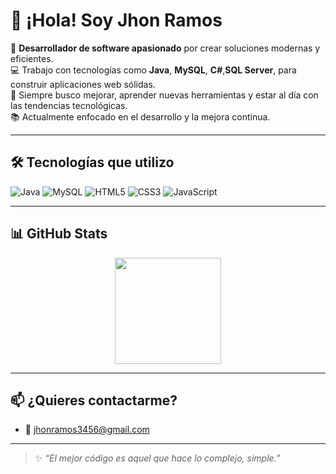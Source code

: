 # 👋 ¡Hola! Soy **Jhon Ramos**

🎯 **Desarrollador de software apasionado** por crear soluciones modernas y eficientes.  
💻 Trabajo con tecnologías como **Java**, **MySQL**, **C#**,**SQL Server**, para construir aplicaciones web sólidas.  
🚀 Siempre busco mejorar, aprender nuevas herramientas y estar al día con las tendencias tecnológicas.  
📚 Actualmente enfocado en el desarrollo y la mejora continua.

---

## 🛠️ Tecnologías que utilizo

![Java](https://img.shields.io/badge/Java-ED8B00?style=for-the-badge&logo=java&logoColor=white)
![MySQL](https://img.shields.io/badge/MySQL-005C84?style=for-the-badge&logo=mysql&logoColor=white)
![HTML5](https://img.shields.io/badge/HTML5-E34F26?style=for-the-badge&logo=html5&logoColor=white)
![CSS3](https://img.shields.io/badge/CSS3-1572B6?style=for-the-badge&logo=css3&logoColor=white)
![JavaScript](https://img.shields.io/badge/JavaScript-F7DF1E?style=for-the-badge&logo=javascript&logoColor=black)

---

## 📊 GitHub Stats

<div align="center">
  <img src="https://github-readme-stats.vercel.app/api?username=jhonramos&show_icons=true&theme=radical" height="170" />
</div>

---

## 📫 ¿Quieres contactarme?


- 📧 jhonramos3456@gmail.com

---

> ✨ _“El mejor código es aquel que hace lo complejo, simple.”_

